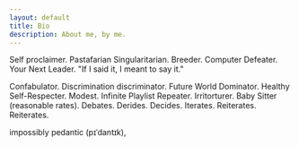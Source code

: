 ```yaml
---
layout: default
title: Bio
description: About me, by me.
---
```


Self proclaimer. Pastafarian Singularitarian. Breeder. Computer Defeater.
Your Next Leader.
"If I said it, I meant to say it."

Confabulator. Discrimination discriminator. Future World Dominator.
Healthy Self-Respecter. Modest. Infinite Playlist Repeater. Irritorturer.
Baby Sitter (reasonable rates). Debates. Derides. Decides. Iterates.
Reiterates. Reiterates.

impossibly pedantic (pɪˈdantɪk), 

